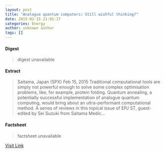 ```yaml
---
layout: post
title: "Analogue quantum computers: Still wishful thinking?"
date: 2015-02-15 21:01:17
categories: Energy
author: unknown author
tags: []
---
```



#### Digest
>digest unavailable

#### Extract
>Saitama, Japan (SPX) Feb 15, 2015 Traditional computational tools are simply not powerful enough to solve some complex optimisation problems, like, for example, protein folding. Quantum annealing, a potentially successful implementation of analogue quantum computing, would bring about an ultra-performant computational method. A series of reviews in this topical issue of EPJ ST, guest-edited by Sei Suzuki from Saitama Medic...

#### Factsheet
>factsheet unavailable

[Visit Link](http://www.spacedaily.com/reports/Analogue_quantum_computers_Still_wishful_thinking_999.html)


